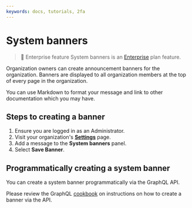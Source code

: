 ```yaml
---
keywords: docs, tutorials, 2fa
---
```


# System banners

> 📘 Enterprise feature
> System banners is an [Enterprise](https://buildkite.com/pricing/) plan feature.

Organization owners can create announcement banners for the organization. Banners are displayed to all organization members at the top of every page in the organization.

You can use Markdown to format your message and link to other documentation
which you may have.

## Steps to creating a banner

1. Ensure you are logged in as an Administrator.
1. Visit your organization's [**Settings**](https://buildkite.com/organizations/~/settings) page.
1. Add a message to the **System banners** panel.
1. Select **Save Banner**.

[settings page]: <https://buildkite.com/organizations/~/settings>

## Programmatically creating a system banner

You can create a system banner programmatically via the GraphQL API.

Please review the GraphQL [cookbook] on instructions on how to create
a banner via the API.

[cookbook]: </docs/apis/graphql/cookbooks/organizations#create-and-delete-system-banners>

